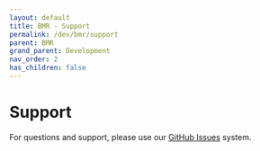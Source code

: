 ```yaml
---
layout: default
title: BMR - Support
permalink: /dev/bmr/support
parent: BMR
grand_parent: Development
nav_order: 2
has_children: false
---
```


# Support

For questions and support, please use our [GitHub
Issues](https://github.com/nelsonspbr/bmr.support/issues/new) system.
